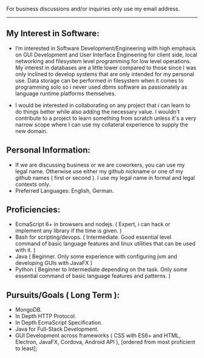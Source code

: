 For business discussions and/or inquiries only use my email address.
__________________


## My Interest in Software:
  
  * I’m interested in Software Development/Engineering with high emphasis on GUI Development and User Interface Engineering for client side, local networking and filesystem level programming for low level operations. 
  My interest in databases are a little lower compared to those since I was only inclined to develop systems that are only intended for my personal use. Data storage can be performed in filesystem when it comes to programming solo so i never used dbms software as passionately as language runtime platforms themselves. 
  
  * I would be interested in collaborating on any project that i can learn to do things better while also adding the necessary value. I wouldn't contribute to a project to learn something from scratch unless it's a very narrow scope where I can use my collateral experience to supply the new domain.
  

  
## Personal Information: 
 * If we are discussing business or we are coworkers, 
  you can use my legal name. Otherwise use either my 
  github nickname or one of my github names ( first or second ). 
  I use my legal name in formal and legal contexts only.
 * Preferred Languages: English, German.

  
## Proficiencies: 
* EcmaScript 6+ in browsers and nodejs. ( Expert, i can hack or implement any library if the time is given. )
* Bash for scripting/devops. ( Intermediate. Good essential level command of basic language features and linux utilities that can be used with it. )
* Java ( Beginner. Only some experience with configuring jvm and developing GUIs with JavaFX )
* Python ( Beginner to Intermediate depending on the task. Only some essential command of basic language features and patterns. )


## Pursuits/Goals ( Long Term ): 
* MongoDB.
* In Depth HTTP Protocol.
* In Depth EcmaScript Specification.
* Java for Full-Stack Development.
* GUI Development across frameworks ( CSS with ES6+ and HTML, Electron, JavaFX, Cordova, Android API ),
  [ordered from most proficient to least];



<!---
RareByteStream/RareByteStream is a ✨ special ✨ repository because its `README.md` (this file) appears on your GitHub profile.
You can click the Preview link to take a look at your changes.
--->
